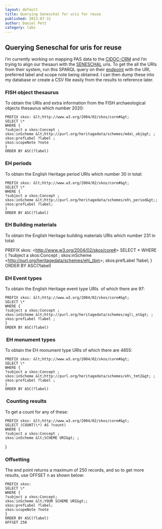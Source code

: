 ```yaml
---
layout: default
title: Querying Seneschal for uris for reuse
published: 2013-07-31
author: Daniel Pett
category: labs
---
```


Querying Seneschal for uris for reuse
-------------------------------------

I’m currently working on mapping PAS data to the [CIDOC-CRM](http://www.cidoc-crm.org/) and I’m trying to align our thesauri with the [SENESCHAL](http://www.heritagedata.org/blog/about-heritage-data/seneschal/) uris. To get the all the URIs from their system, run this SPARQL query on their [endpoint](http://heritagedata.org/test/sparql.php) with the URI, preferred label and scope note being obtained. I can then dump these into my database or create a CSV file easily from the results to reference later.

### FISH object thesaurus

To obtain the URIs and extra information from the FISH archaeological objects thesaurus which number 2020:

	PREFIX skos: &lt;http://www.w3.org/2004/02/skos/core#&gt;
	SELECT \* 
	WHERE { 
	?subject a skos:Concept ;
	skos:inScheme &lt;http://purl.org/heritagedata/schemes/mda\_obj&gt; ;
	skos:prefLabel ?label ;
	skos:scopeNote ?note
	}
	ORDER BY ASC(?label)

### EH periods

To obtain the English Heritage period URIs which number 30 in total:

	PREFIX skos: &lt;http://www.w3.org/2004/02/skos/core#&gt;
	SELECT \* 
	WHERE { 
	?subject a skos:Concept ;
	skos:inScheme &lt;http://purl.org/heritagedata/schemes/eh\_period&gt;;
	skos:prefLabel ?label;
	}
	ORDER BY ASC(?label)

### EH Building materials

To obtain the English Heritage building materials URIs which number 231 in total:

PREFIX skos: &lt;http://www.w3.org/2004/02/skos/core#&gt;
SELECT \* 
WHERE { 
?subject a skos:Concept ;
skos:inScheme &lt;http://purl.org/heritagedata/schemes/eh\_tbm&gt;;
skos:prefLabel ?label;
}
ORDER BY ASC(?label)

### EH Event types

To obtain the English Heritage event type URIs  of which there are 97:

	PREFIX skos: &lt;http://www.w3.org/2004/02/skos/core#&gt;
	SELECT \*
	WHERE { 
	?subject a skos:Concept ;
	skos:inScheme &lt;http://purl.org/heritagedata/schemes/agl\_et&gt; ;
	skos:prefLabel ?label ;
	}
	ORDER BY ASC(?label)

###  EH monument types

To obtain the EH monument type URIs of which there are 4855:

	PREFIX skos: &lt;http://www.w3.org/2004/02/skos/core#&gt;
	SELECT \*
	WHERE { 
	?subject a skos:Concept ;
	skos:inScheme &lt;http://purl.org/heritagedata/schemes/eh\_tmt2&gt; ;
	skos:prefLabel ?label ;
	}
	ORDER BY ASC(?label)

###  Counting results

To get a count for any of these:

	PREFIX skos: &lt;http://www.w3.org/2004/02/skos/core#&gt;
	SELECT (COUNT(\*) AS ?count)
	WHERE { 
	?subject a skos:Concept ;
	skos:inScheme &lt;SCHEME URI&gt; ;
}

### Offsetting

The end point returns a maximum of 250 records, and so to get more results, use OFFSET n as shown below:

	PREFIX skos: 
	SELECT \*
	WHERE {
	?subject a skos:Concept;
	skos:inScheme &lt;YOUR SCHEME URI&gt;;
	skos:prefLabel ?label;
	skos:scopeNote ?note
	}
	ORDER BY ASC(?label)
	OFFSET 250
                               